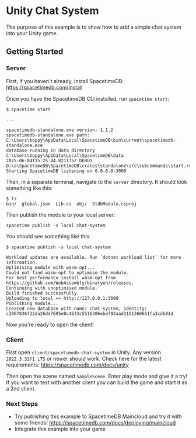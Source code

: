 # Unity Chat System

The purpose of this example is to show how to add a simple chat system into your Unity game.

## Getting Started

### Server

First, if you haven't already, install SpacetimeDB: https://spacetimedb.com/install

Once you have the SpacetimeDB CLI installed, run `spacetime start`:
```
$ spacetime start

...

spacetimedb-standalone.exe version: 1.1.2
spacetimedb-standalone.exe path: C:\Users\boppy\AppData\Local\SpacetimeDB\bin\current\spacetimedb-standalone.exe
database running in data directory C:\Users\boppy\AppData\Local\SpacetimeDB\data
2025-06-04T15:25:44.821175Z DEBUG D:\a\SpacetimeDB\SpacetimeDB\crates\standalone\src\subcommands\start.rs:148: Starting SpacetimeDB listening on 0.0.0.0:3000
```

Then, in a separate terminal, navigate to the `server` directory. It should look something like this:

```
$ ls
bin/  global.json  Lib.cs  obj/  StdbModule.csproj
```

Then publish the module to your local server:

```
spacetime publish -s local chat-system
```

You should see something like this:
```
$ spacetime publish -s local chat-system

Workload updates are available. Run `dotnet workload list` for more information.
Optimising module with wasm-opt...
Could not find wasm-opt to optimise the module.
For best performance install wasm-opt from https://github.com/WebAssembly/binaryen/releases.
Continuing with unoptimised module.
Build finished successfully.
Uploading to local => http://127.0.0.1:3000
Publishing module...
Created new database with name: chat-system, identity: c2007836f32da26dd7605e8c4633c5516306ebef93aad3151360651fa3cdb81d
```

Now you're ready to open the client!

### Client

First open `client/spacetimedb-chat-system` in Unity. Any version `2022.3.32f1 LTS` or newer should work. Check here for the latest requirements: https://spacetimedb.com/docs/unity

Then open the scene named `SampleScene`. Enter play mode and give it a try! If you want to test with another client you can build the game and start it as a 2nd client.

### Next Steps

- Try publishing this example to SpacetimeDB Maincloud and try it with some friends! https://spacetimedb.com/docs/deploying/maincloud
- Integrate this example into your game
